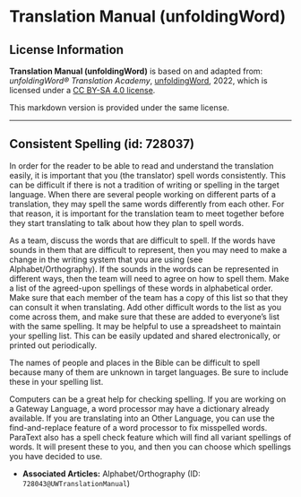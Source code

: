 # Translation Manual (unfoldingWord)

## License Information

**Translation Manual (unfoldingWord)** is based on and adapted from: _unfoldingWord® Translation Academy_, [unfoldingWord](https://unfoldingword.org/utw), 2022, which is licensed under a [CC BY-SA 4.0 license](https://creativecommons.org/licenses/by-sa/4.0/legalcode.en).

This markdown version is provided under the same license.



--------------------------------

## Consistent Spelling (id: 728037)

In order for the reader to be able to read and understand the translation easily, it is important that you (the translator) spell words consistently. This can be difficult if there is not a tradition of writing or spelling in the target language. When there are several people working on different parts of a translation, they may spell the same words differently from each other. For that reason, it is important for the translation team to meet together before they start translating to talk about how they plan to spell words.

As a team, discuss the words that are difficult to spell. If the words have sounds in them that are difficult to represent, then you may need to make a change in the writing system that you are using (see Alphabet/Orthography). If the sounds in the words can be represented in different ways, then the team will need to agree on how to spell them. Make a list of the agreed\-upon spellings of these words in alphabetical order. Make sure that each member of the team has a copy of this list so that they can consult it when translating. Add other difficult words to the list as you come across them, and make sure that these are added to everyone’s list with the same spelling. It may be helpful to use a spreadsheet to maintain your spelling list. This can be easily updated and shared electronically, or printed out periodically.

The names of people and places in the Bible can be difficult to spell because many of them are unknown in target languages. Be sure to include these in your spelling list.

Computers can be a great help for checking spelling. If you are working on a Gateway Language, a word processor may have a dictionary already available. If you are translating into an Other Language, you can use the find\-and\-replace feature of a word processor to fix misspelled words. ParaText also has a spell check feature which will find all variant spellings of words. It will present these to you, and then you can choose which spellings you have decided to use.

* **Associated Articles:** Alphabet/Orthography (ID: `728043@UWTranslationManual`)

